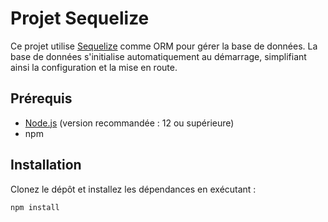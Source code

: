 # Projet Sequelize

Ce projet utilise [Sequelize](https://sequelize.org/) comme ORM pour gérer la base de données. La base de données s'initialise automatiquement au démarrage, simplifiant ainsi la configuration et la mise en route.

## Prérequis

- [Node.js](https://nodejs.org/) (version recommandée : 12 ou supérieure)
- npm

## Installation

Clonez le dépôt et installez les dépendances en exécutant :

```bash
npm install

